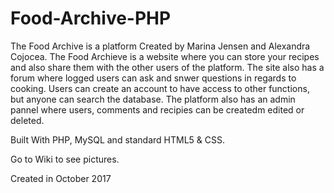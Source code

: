 # Food-Archive-PHP

The Food Archive is a platform Created by Marina Jensen and Alexandra Cojocea.
The Food Archieve is a website where you can store your recipes and also share them with the other users of the platform. 
The site also has a forum where logged users can ask and snwer questions in regards to cooking. Users can create an account 
to have access to other functions, but anyone can search the database. The platform also has an admin pannel where users, 
comments and recipies can be createdm edited or deleted.

Built With PHP, MySQL and standard HTML5 & CSS.


Go to Wiki to see pictures.


Created in October 2017
